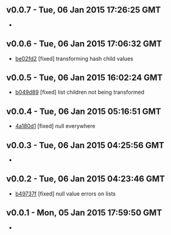 v0.0.7 - Tue, 06 Jan 2015 17:26:25 GMT
--------------------------------------

- 


v0.0.6 - Tue, 06 Jan 2015 17:06:32 GMT
--------------------------------------

- [be02fd2](../../commit/be02fd2) [fixed] transforming hash child values


v0.0.5 - Tue, 06 Jan 2015 16:02:24 GMT
--------------------------------------

- [b049d89](../../commit/b049d89) [fixed] list children not being transformed


v0.0.4 - Tue, 06 Jan 2015 05:16:51 GMT
--------------------------------------

- [4a180d1](../../commit/4a180d1) [fixed] null everywhere


v0.0.3 - Tue, 06 Jan 2015 04:25:56 GMT
--------------------------------------

- 


v0.0.2 - Tue, 06 Jan 2015 04:23:46 GMT
--------------------------------------

- [b49737f](../../commit/b49737f) [fixed] null value errors on lists


v0.0.1 - Mon, 05 Jan 2015 17:59:50 GMT
--------------------------------------

- 


